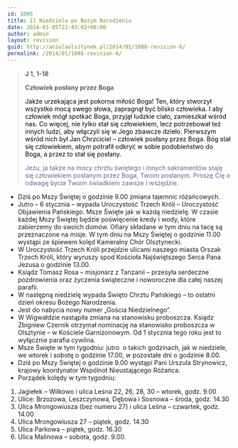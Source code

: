 ```yaml
---
id: 1095
title: II Niedziela po Bożym Narodzeniu
date: 2014-01-05T22:43:02+00:00
author: admin
layout: revision
guid: http://anielaolsztynek.pl/2014/01/1088-revision-6/
permalink: /2014/01/1088-revision-6/
---
```

> **J 1, 1-18**
> 
> **Człowiek posłany przez Boga**
> 
> <span style="color: #000000;">Jakże urzekająca jest pokorna miłość Boga! Ten, który stworzył wszystko mocą swego słowa, zapragnął być blisko człowieka. I aby człowiek mógł spotkać Boga, przyjął ludzkie ciało, zamieszkał wśród nas. Co więcej, nie tylko stał się człowiekiem, lecz potrzebował też innych ludzi, aby włączyli się w Jego zbawcze dzieło. Pierwszym wśród nich był Jan Chrzciciel &#8211; człowiek posłany przez Boga. Bóg stał się człowiekiem, abym potrafił odkryć w sobie podobieństwo do Boga, a przez to stał się posłany. </p> 
> 
> <p>
>   <span style="color: #666699;">Jezu, ja także na mocy chrztu świętego i innych sakramentów staję się człowiekiem posłanym przez Boga, Twoim posłanym. Proszę Cię o odwagę bycia Twoim świadkiem zawsze i wszędzie.</span>
> </p></blockquote> 
> 
> <ul>
>   <li>
>     Dziś po Mszy Świętej o godzinie 9.00 zmiana tajemnic różańcowych.
>   </li>
>   <li>
>     Jutro &#8211; 6 stycznia &#8211; wypada Uroczystość Trzech Króli &#8211; Uroczystość Objawienia Pańskiego. Msze Święte jak w każdą niedzielę. W czasie każdej Mszy Świętej będzie poświęcenie kredy i wody, które zabierzemy do swoich domów. Ofiary składane w tym dniu na tacę są przeznaczone na misje. W tym dniu na Mszy Świętej o godzinie 11.00 wystąpi ze śpiewem kolęd Kameralny Chór Olsztynecki.
>   </li>
>   <li>
>     W Uroczystość Trzech Króli przejdzie ulicami naszego miasta Orszak Trzech Króli, który wyruszy spod Kościoła Najświętszego Serca Pana Jezusa o godzinie 13.00.
>   </li>
>   <li>
>     Ksiądz Tomasz Rosa &#8211; misjonarz z Tanzanii &#8211; przesyła serdeczne pozdrowienia oraz życzenia świąteczne i noworoczne dla całej naszej parafii.
>   </li>
>   <li>
>     W następną niedzielę wypada Święto Chrztu Pańskiego &#8211; to ostatni dzień okresu Bożego Narodzenia.
>   </li>
>   <li>
>     Jest do nabycia nowy numer &#8222;Gościa Niedzielnego&#8221;.
>   </li>
>   <li>
>     W Wigwałdzie nastąpiła zmiana na stanowisku proboszcza. Ksiądz Zbigniew Czernik otrzymał nominację na stanowisko proboszcza w Olsztynie &#8211; w Kościele Garnizonowym. Od 1 stycznia tego roku jest to wyłącznie parafia cywilna.
>   </li>
>   <li>
>     Msze Święte w tym tygodniu: jutro  o takich godzinach, jak w niedziele, we wtorek i sobotę o godzinie 17.00, w pozostałe dni o godzinie 8.00.
>   </li>
>   <li>
>     Dziś po Mszy Świętej o godzinie 9.00 wystąpi Pani Urszula Strynowicz, krajowy koordynator Wspólnot Nieustającego Różańca.
>   </li>
>   <li>
>     Porządek kolędy w tym tygodniu:
>   </li>
> </ul>
> 
> <p>
>   <span style="font-size: 16px;"> </span>
> </p>
> 
> <ol>
>   <li>
>     Jagiełek &#8211; Wilkowo i ulica Leśna 22, 26, 28, 30 &#8211; wtorek, godz. 9.00
>   </li>
>   <li>
>     Ulice: Brzozowa, Leszczynowa, Dębowa i Sosnowa &#8211; środa, godz. 14.30
>   </li>
>   <li>
>     Ulica Mrongowiusza (bez numeru 27) i ulica Leśna &#8211; czwartek, godz. 14.00
>   </li>
>   <li>
>     Ulica Mrongowiusza 27 &#8211; piątek, godz. 14.30
>   </li>
>   <li>
>     Ulica Parkowa &#8211; piątek, godz. 16.30
>   </li>
>   <li>
>     Ulica Malinowa &#8211; sobota, godz. 9.00.
>   </li>
> </ol>
